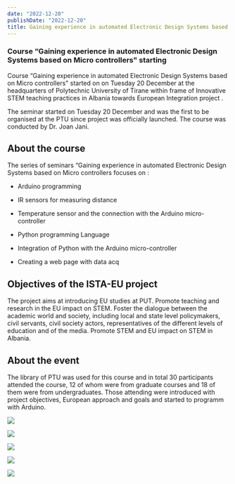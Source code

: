 ```yaml
---
date: "2022-12-20"
publishDate: "2022-12-20"
title: Gaining experience in automated Electronic Design Systems based on Micro controllers Seminar held in PTU
---
```


### Course “Gaining experience in automated Electronic Design Systems based on Micro controllers" starting

Course “Gaining experience in automated Electronic Design Systems based on Micro controllers" started on on Tuesday 20 December at the headquarters of Polytechnic University of Tirane within frame of Innovative STEM teaching practices in Albania towards European Integration project . 

The seminar started on Tuesday 20 December and was the first to be organised at the PTU since project was officially launched. The course was conducted by Dr. Joan Jani.

## About the course
The series of seminars “Gaining experience in automated Electronic Design Systems based on Micro controllers focuses on :

  - Arduino programming

  - IR sensors for measuring distance

  - Temperature sensor and the connection with the Arduino micro-controller

  - Python programming Language

  - Integration of Python with the Arduino micro-controller

  - Creating a web page with data acq

## Objectives of the ISTA-EU project
The project aims at introducing EU studies at PUT. Promote teaching and research in the EU impact on STEM. Foster the dialogue between the academic world and society, including local and state level policymakers, civil servants, civil society actors, representatives of the different levels of education and of the media. Promote STEM and EU impact on STEM in Albania.

## About the event

The library of PTU was used for this course and in total 30 participants attended the course, 12 of whom were from graduate courses and 18 of them were from undergraduates. Those attending were introduced with project objectives, European approach and goals  and started to programm with Arduino.


![](/images/events/joanfirstsem/im1.jpeg)

![](/images/events/joanfirstsem/im2.jpeg)

![](/images/events/joanfirstsem/im3.jpeg)

![](/images/events/joanfirstsem/im4.jpeg)

![](/images/events/joanfirstsem/im5.jpeg)